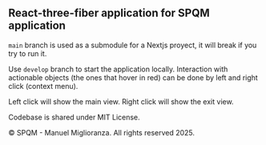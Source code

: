 ## React-three-fiber application for SPQM application

`main` branch is used as a submodule for a Nextjs proyect, it will break if you try to run it.

Use `develop` branch to start the application locally.
Interaction with actionable objects (the ones that hover in red) can be done by left and right click (context menu).

Left click will show the main view.
Right click will show the exit view.

Codebase is shared under MIT License.

© SPQM - Manuel Miglioranza. All rights reserved 2025.
